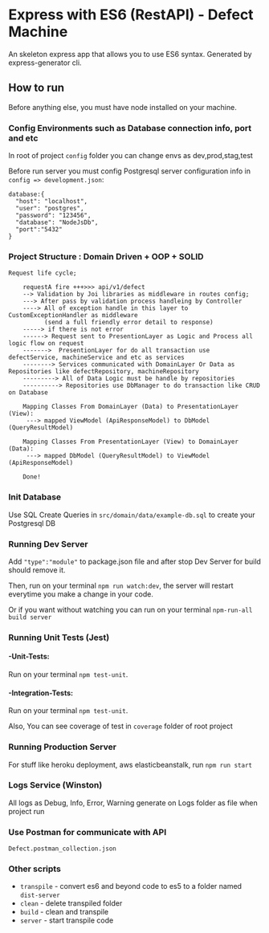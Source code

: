 # Express with ES6 (RestAPI) - Defect Machine

An skeleton express app that allows you to use ES6 syntax. Generated by express-generator cli.

## How to run

Before anything else, you must have node installed on your machine.

### Config Environments such as Database connection info, port and etc

In root of project `config` folder you can change envs as dev,prod,stag,test

Before run server you must config Postgresql server configuration info in `config => development.json`:

```
database:{
  "host": "localhost",
  "user": "postgres",
  "password": "123456",
  "database": "NodeJsDb",
  "port":"5432"
}
```

### Project Structure : Domain Driven + OOP + SOLID

```
Request life cycle;

    requestA fire +++>>> api/v1/defect
    --> Validation by Joi libraries as middleware in routes config;
    ---> After pass by validation process handleing by Controller
    ----> All of exception handle in this layer to CustomExceptionHandler as middleware
          (send a full friendly error detail to response) 
    -----> if there is not error 
    ------> Request sent to PresentionLayer as Logic and Process all logic flow on request 
    ------->  PresentionLayer for do all transaction use defectService, machineService and etc as services
    --------> Services communicated with DomainLayer Or Data as Repositories like defectRepository, machineRepository
    ---------> All of Data Logic must be handle by repositories 
    ----------> Repositories use DbManager to do transaction like CRUD on Database
    
    Mapping Classes From DomainLayer (Data) to PresentationLayer (View):
     ---> mapped ViewModel (ApiResponseModel) to DbModel (QueryResultModel)
   
    Mapping Classes From PresentationLayer (View) to DomainLayer (Data):
     ---> mapped DbModel (QueryResultModel) to ViewModel (ApiResponseModel)
    
    Done!
```

### Init Database 

Use SQL Create Queries in `src/domain/data/example-db.sql` to create your Postgresql DB

### Running Dev Server

Add `"type":"module"` to package.json file and after stop Dev Server for build should remove it.

Then, run on your terminal `npm run watch:dev`, the server will restart everytime you make a change in your code.

Or if you want without watching you can run on your terminal `npm-run-all build server`

### Running Unit Tests (Jest)

#### -Unit-Tests:
Run on your terminal `npm test-unit`.

#### -Integration-Tests:
Run on your terminal `npm test-unit`.

Also, You can see coverage of test in `coverage` folder of root project


### Running Production Server

For stuff like heroku deployment, aws elasticbeanstalk, run `npm run start`

### Logs Service (Winston)

All logs as Debug, Info, Error, Warning generate on Logs folder as file when project run

### Use Postman for communicate with API

`Defect.postman_collection.json`

### Other scripts

* `transpile` - convert es6 and beyond code to es5 to a folder named `dist-server`
* `clean` - delete transpiled folder
* `build` - clean and transpile
* `server` - start transpile code
